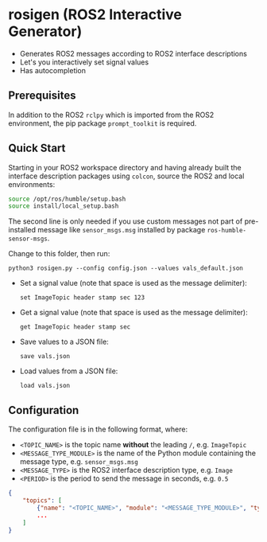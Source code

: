 # rosigen (ROS2 Interactive Generator)

- Generates ROS2 messages according to ROS2 interface descriptions
- Let's you interactively set signal values
- Has autocompletion

## Prerequisites

In addition to the ROS2 `rclpy` which is imported from the ROS2 environment, the pip package
`prompt_toolkit` is required.

## Quick Start

Starting in your ROS2 workspace directory and having already built the interface description
packages using `colcon`, source the ROS2 and local environments:

```bash
source /opt/ros/humble/setup.bash
source install/local_setup.bash
```

The second line is only needed if you use custom messages not part of pre-installed message like
`sensor_msgs.msg` installed by package `ros-humble-sensor-msgs`.

Change to this folder, then run:

```
python3 rosigen.py --config config.json --values vals_default.json
```

- Set a signal value (note that space is used as the message delimiter):

  ```
  set ImageTopic header stamp sec 123
  ```

- Get a signal value (note that space is used as the message delimiter):

  ```
  get ImageTopic header stamp sec
  ```

- Save values to a JSON file:

  ```
  save vals.json
  ```

- Load values from a JSON file:

  ```
  load vals.json
  ```

## Configuration

The configuration file is in the following format, where:

- `<TOPIC_NAME>` is the topic name **without** the leading `/`, e.g. `ImageTopic`
- `<MESSAGE_TYPE_MODULE>` is the name of the Python module containing the message type, e.g.
  `sensor_msgs.msg`
- `<MESSAGE_TYPE>` is the ROS2 interface description type, e.g. `Image`
- `<PERIOD>` is the period to send the message in seconds, e.g. `0.5`

```json
{
    "topics": [
        {"name": "<TOPIC_NAME>", "module": "<MESSAGE_TYPE_MODULE>", "type": "<MESSAGE_TYPE>", "period_sec": <PERIOD>},
        ...
    ]
}
```

